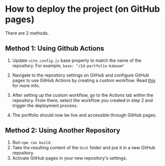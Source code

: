 # How to deploy the project (on GitHub pages)

There are 2 methods.

## Method 1: Using Github Actions

1. Update `vite.config.js` base property to match the name of the repository. For example, `base: "/2d-portfolio-kaboom"`

2. Navigate to the repository settings on GitHub and configure GitHub pages to use GitHub Actions by creating a custom workflow. Read [this](https://vitejs.dev/guide/static-deploy#github-pages) for more info.

3. After setting up the custom workflow, go to the Actions tab within the repository. From there, select the workflow you created in step 2 and trigger the deployment process.

4. The portfolio should now be live and accessible through GitHub pages.

## Method 2: Using Another Repository

1. Run `npm run build`.
2. Take the resulting content of the `dist` folder and put it in a new GitHub repository.
3. Activate GitHub pages in your new repository's settings.
